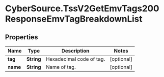 # CyberSource.TssV2GetEmvTags200ResponseEmvTagBreakdownList

## Properties
Name | Type | Description | Notes
------------ | ------------- | ------------- | -------------
**tag** | **String** | Hexadecimal code of tag.  | [optional] 
**name** | **String** | Name of tag.  | [optional] 


